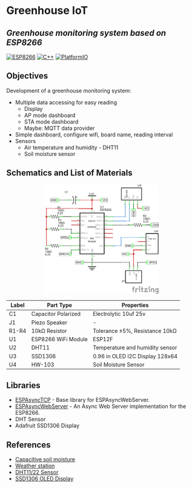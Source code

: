 # Greenhouse IoT

## _Greenhouse monitoring system based on ESP8266_
[![ESP8266](https://img.shields.io/badge/ESP-8266-blue.svg)](https://github.com/esp8266/esp8266-wiki)
[![C++](https://img.shields.io/badge/C-++-blue.svg)]()
[![PlatformIO](https://img.shields.io/badge/Platform-IO-blue.svg)](https://platformio.org/)

## Objectives

Development of a greenhouse monitoring system:

* Multiple data accessing for easy reading
  * Display
  * AP mode dashboard
  * STA mode dashboard
  * Maybe: MQTT data provider
* Simple dashboard, configure wifi, board name, reading interval
* Sensors
  * Air temperature and humidity - DHT11
  * Soil moisture sensor

## Schematics and List of Materials

<p align="center">
  <img width="300" src="https://raw.githubusercontent.com/lgmarin/greenhouse_iot/main/img/schematics.png" alt="Schematics">
</p>

| Label | Part Type | Properties |
|-----|-----|---|
|C1|Capacitor Polarized|Electrolytic 10uf 25v|
|J1|Piezo Speaker|-|
|R1-R4|10kΩ Resistor|Tolerance ±5%, Resistance 10kΩ|
|U1|ESP8266 WiFi Module|ESP12F|
|U2|DHT11|Temperature and humidity sensor|
|U3|SSD1306|0.96 in OLED I2C Display 128x64|
|U4|HW-103|Soil Moisture Sensor|

## Libraries

* [ESPAsyncTCP](https://github.com/me-no-dev/ESPAsyncTCP) - Base library for ESPAsyncWebServer.
* [ESPAsyncWebServer](https://github.com/me-no-dev/ESPAsyncWebServer) - An Async Web Server implementation for the ESP8266.
* DHT Sensor
* Adafruit SSD1306 Display


## References

* [Capacitive soil moisture](https://how2electronics.com/capacitive-soil-moisture-sensor-esp8266-esp32-oled-display/)
* [Weather station](https://www.engineersgarage.com/nodemcu-weather-station/)
* [DHT11/22 Sensor](https://randomnerdtutorials.com/esp8266-dht11dht22-temperature-and-humidity-web-server-with-arduino-ide/)
* [SSD1306 OLED Display](https://randomnerdtutorials.com/esp8266-0-96-inch-oled-display-with-arduino-ide/)